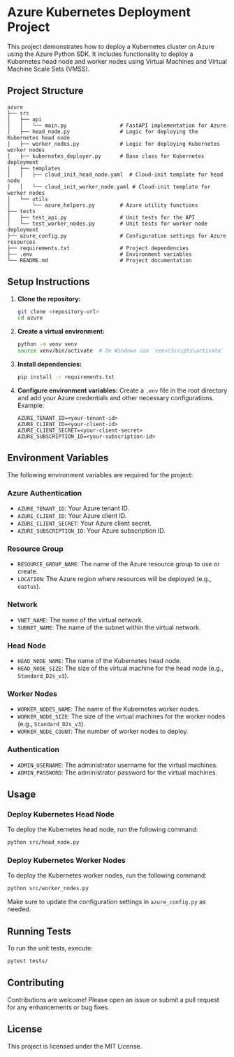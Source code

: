 # Azure Kubernetes Deployment Project

This project demonstrates how to deploy a Kubernetes cluster on Azure using the Azure Python SDK. It includes functionality to deploy a Kubernetes head node and worker nodes using Virtual Machines and Virtual Machine Scale Sets (VMSS).

## Project Structure

```
azure
├── src
│   ├── api
│   │   └── main.py                 # FastAPI implementation for Azure
│   ├── head_node.py                # Logic for deploying the Kubernetes head node
│   ├── worker_nodes.py             # Logic for deploying Kubernetes worker nodes
│   ├── kubernetes_deployer.py      # Base class for Kubernetes deployment
│   ├── templates
│   │   ├── cloud_init_head_node.yaml  # Cloud-init template for head node
│   │   └── cloud_init_worker_node.yaml # Cloud-init template for worker nodes
│   └── utils
│       └── azure_helpers.py        # Azure utility functions
├── tests
│   ├── test_api.py                 # Unit tests for the API
│   └── test_worker_nodes.py        # Unit tests for worker node deployment
├── azure_config.py                 # Configuration settings for Azure resources
├── requirements.txt                # Project dependencies
├── .env                            # Environment variables
└── README.md                       # Project documentation
```

## Setup Instructions

1. **Clone the repository:**
   ```bash
   git clone <repository-url>
   cd azure
   ```

2. **Create a virtual environment:**
   ```bash
   python -m venv venv
   source venv/bin/activate  # On Windows use `venv\Scripts\activate`
   ```

3. **Install dependencies:**
   ```bash
   pip install -r requirements.txt
   ```

4. **Configure environment variables:**
   Create a `.env` file in the root directory and add your Azure credentials and other necessary configurations. Example:

   ```
   AZURE_TENANT_ID=<your-tenant-id>
   AZURE_CLIENT_ID=<your-client-id>
   AZURE_CLIENT_SECRET=<your-client-secret>
   AZURE_SUBSCRIPTION_ID=<your-subscription-id>
   ```

## Environment Variables

The following environment variables are required for the project:

### Azure Authentication
- `AZURE_TENANT_ID`: Your Azure tenant ID.
- `AZURE_CLIENT_ID`: Your Azure client ID.
- `AZURE_CLIENT_SECRET`: Your Azure client secret.
- `AZURE_SUBSCRIPTION_ID`: Your Azure subscription ID.

### Resource Group
- `RESOURCE_GROUP_NAME`: The name of the Azure resource group to use or create.
- `LOCATION`: The Azure region where resources will be deployed (e.g., `eastus`).

### Network
- `VNET_NAME`: The name of the virtual network.
- `SUBNET_NAME`: The name of the subnet within the virtual network.

### Head Node
- `HEAD_NODE_NAME`: The name of the Kubernetes head node.
- `HEAD_NODE_SIZE`: The size of the virtual machine for the head node (e.g., `Standard_D2s_v3`).

### Worker Nodes
- `WORKER_NODES_NAME`: The name of the Kubernetes worker nodes.
- `WORKER_NODE_SIZE`: The size of the virtual machines for the worker nodes (e.g., `Standard_D2s_v3`).
- `WORKER_NODE_COUNT`: The number of worker nodes to deploy.

### Authentication
- `ADMIN_USERNAME`: The administrator username for the virtual machines.
- `ADMIN_PASSWORD`: The administrator password for the virtual machines.

## Usage

### Deploy Kubernetes Head Node

To deploy the Kubernetes head node, run the following command:

```bash
python src/head_node.py
```

### Deploy Kubernetes Worker Nodes

To deploy the Kubernetes worker nodes, run the following command:

```bash
python src/worker_nodes.py
```

Make sure to update the configuration settings in `azure_config.py` as needed.

## Running Tests

To run the unit tests, execute:

```bash
pytest tests/
```

## Contributing

Contributions are welcome! Please open an issue or submit a pull request for any enhancements or bug fixes.

## License

This project is licensed under the MIT License.